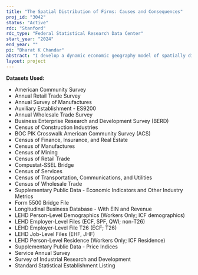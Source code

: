 ```yaml
---
title: "The Spatial Distribution of Firms: Causes and Consequences"
proj_id: "3042"
status: "Active"
rdc: "Stanford"
rdc_type: "Federal Statistical Research Data Center"
start_year: "2024"
end_year: ""
pi: "Bharat K Chandar"
abstract: "I develop a dynamic economic geography model of spatially distinct labor markets. The model fea- tures mobile workers between regions and industries, input-output relationships between sectors, and producitivity spillovers, three forces that determine patterns of agglomeration and coagglomer- ation in the economy. Firms are multiestablishment and endogenously choose where to hire workers for R&D development and for production given their productivity and trade costs. I estimate the frictions in the model using panel microdata to track flows of workers and firms between regions following local labor supply shocks. I study how regional industrial policies enacted by the U.S. government impact the distribution of economic activity across space. The effects of these policies depend on the labor, input-output, and productivity spillovers across industries and regions esti- mated in my model. Further, the policies affect where firms open R&D branches and where they open production branches, which impact regional price and wage inequality."
layout: project
---
```


**Datasets Used:**

  - American Community Survey 
  - Annual Retail Trade Survey 
  - Annual Survey of Manufactures 
  - Auxiliary Establishment - ES9200 
  - Annual Wholesale Trade Survey 
  - Business Enterprise Research and Development Survey (BERD) 
  - Census of Construction Industries 
  - BOC PIK Crosswalk American Community Survey (ACS) 
  - Census of Finance, Insurance, and Real Estate 
  - Census of Manufactures 
  - Census of Mining 
  - Census of Retail Trade 
  - Compustat-SSEL Bridge 
  - Census of Services 
  - Census of Transportation, Communications, and Utilities 
  - Census of Wholesale Trade 
  - Supplementary Public Data - Economic Indicators and Other Industry Metrics 
  - Form 5500 Bridge File 
  - Longitudinal Business Database - With EIN and Revenue 
  - LEHD Person-Level Demographics (Workers Only; ICF demographics) 
  - LEHD Employer-Level Files (ECF, SPF, QWI; non-T26) 
  - LEHD Employer-Level File T26 (ECF; T26) 
  - LEHD Job-Level Files (EHF, JHF) 
  - LEHD Person-Level Residence (Workers Only; ICF Residence) 
  - Supplementary Public Data - Price Indices 
  - Service Annual Survey 
  - Survey of Industrial Research and Development 
  - Standard Statistical Establishment Listing 

